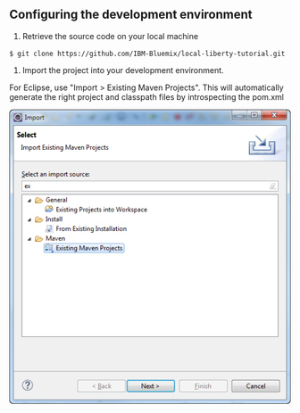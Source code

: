 ## Configuring the development environment

1. Retrieve the source code on your local machine

  ```
  $ git clone https://github.com/IBM-Bluemix/local-liberty-tutorial.git
  ```

1. Import the project into your development environment.

  For Eclipse, use "Import > Existing Maven Projects". This will automatically generate the right project and classpath files by introspecting the pom.xml

  ![](images/import-maven-project.png)

